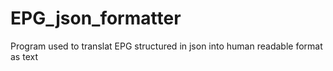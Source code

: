 # EPG_json_formatter
 Program used to translat EPG structured in json into human readable format as text
